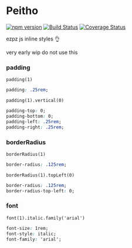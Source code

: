 # Peitho
[![npm version](https://badge.fury.io/js/peitho.svg)](https://badge.fury.io/js/peitho)
[![Build Status](https://travis-ci.org/lazopm/peitho.svg?branch=master)](https://travis-ci.org/lazopm/peitho)
[![Coverage Status](https://coveralls.io/repos/github/lazopm/peitho/badge.svg?branch=master)](https://coveralls.io/github/lazopm/peitho?branch=master)  

ezpz js inline styles :ok_hand:

very early wip do not use this

### padding
`padding(1)`
```css
padding: .25rem;
```

`padding(1).vertical(0)`
```css
padding-top: 0;
padding-bottom: 0;
padding-left: .25rem;
padding-right: .25rem;
```
### borderRadius
`borderRadius(1)`
```css
border-radius: .125rem;
```

`borderRadius(1).topLeft(0)`
```css
border-radius: .125rem;
border-radius-top-left: 0;
```

### font
`font(1).italic.family('arial')`
```css
font-size: 1rem;
font-style: italic;
font-family: 'arial';
```
